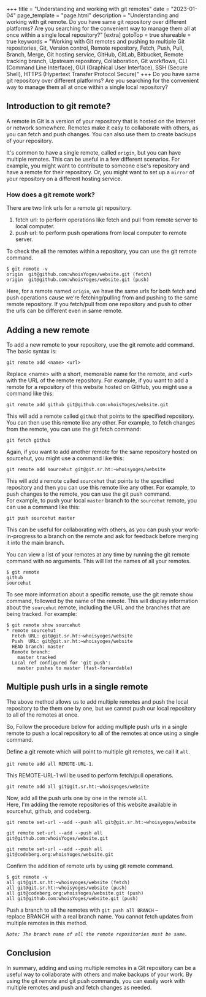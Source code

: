 +++
title = "Understanding and working with git remotes"
date = "2023-01-04"
page_template = "page.html"
description = "Understanding and working with git remote. Do you have same git repository over different platforms? Are you searching for the convenient way to manage them all at once within a single local repository?"
[extra]
gotoTop = true
shareable = true
keywords = "Working with Git remotes and pushing to multiple Git repositories, Git, Version control, Remote repository, Fetch, Push, Pull, Branch, Merge, Git hosting service, GitHub, GitLab, Bitbucket, Remote tracking branch, Upstream repository, Collaboration, Git workflows, CLI (Command Line Interface), GUI (Graphical User Interface), SSH (Secure Shell), HTTPS (Hypertext Transfer Protocol Secure)"
+++
Do you have same git repository over different platforms? Are you searching for the convenient way to manage them all at once within a single local repository?
<!-- more -->

## Introduction to git remote?

A remote in Git is a version of your repository that is hosted on the Internet or network somewhere. Remotes make it easy to collaborate with others, as you can fetch and push changes. You can also use them to create backups of your repository.

It's common to have a single remote, called `origin`, but you can have multiple remotes. This can be useful in a few different scenarios. For example, you might want to contribute to someone else's repository and have a remote for their repository. Or, you might want to set up a `mirror` of your repository on a different hosting service.

### How does a git remote work?

There are two link urls for a remote git repository.

1. fetch url: to perform operations like fetch and pull from remote server to local computer.
2. push url: to perform push operations from local computer to remote server.

To check the all the remotes within a repository, you can use the git remote command.

``` 
$ git remote -v
origin	git@github.com:whoisYoges/website.git (fetch)
origin	git@github.com:whoisYoges/website.git (push)
```

Here, for a remote named `origin`, we have the same urls for both fetch and push operations cause we're fetching/pulling from and pushing to the same remote repository. If you fetch/pull from one repository and push to other the urls can be different even in same remote.

## Adding a new remote

To add a new remote to your repository, use the git remote add command. The basic syntax is:

```
git remote add <name> <url>
```

Replace &lt;name&gt; with a short, memorable name for the remote, and &lt;url&gt; with the URL of the remote repository. For example, if you want to add a remote for a repository of this website hosted on GitHub, you might use a command like this:

```
git remote add github git@github.com:whoisYoges/website.git
```

This will add a remote called `github` that points to the specified repository. You can then use this remote like any other. For example, to fetch changes from the remote, you can use the git fetch command:

```
git fetch github
```

Again, if you want to add another remote for the same repository hosted on sourcehut, you might use a command like this:

```
git remote add sourcehut git@git.sr.ht:~whoisyoges/website
```

This will add a remote called `sourcehut` that points to the specified repository and then you can use this remote like any other. For example, to push changes to the remote, you can use the git push command.  
For example, to push your local `master` branch to the `sourcehut` remote, you can use a command like this:

```
git push sourcehut master
```

This can be useful for collaborating with others, as you can push your work-in-progress to a branch on the remote and ask for feedback before merging it into the main branch.

You can view a list of your remotes at any time by running the git remote command with no arguments. This will list the names of all your remotes.

```
$ git remote
github
sourcehut
```

To see more information about a specific remote, use the git remote show command, followed by the name of the remote. This will display information about the `sourcehut` remote, including the URL and the branches that are being tracked. For example:

```
$ git remote show sourcehut
* remote sourcehut
  Fetch URL: git@git.sr.ht:~whoisyoges/website
  Push  URL: git@git.sr.ht:~whoisyoges/website
  HEAD branch: master
  Remote branch:
    master tracked
  Local ref configured for 'git push':
    master pushes to master (fast-forwardable)
```

## Multiple push urls in a single remote

The above method allows us to add multiple remotes and push the local repository to the them one by one, but we cannot push our local repository to all of the remotes at once.

So, Follow the procedure below for adding multiple push urls in a single remote to push a local repository to all of the remotes at once using a single command.

Define a git remote which will point to multiple git remotes, we call it `all`.

`git remote add all REMOTE-URL-1`.

This REMOTE-URL-1 will be used to perform fetch/pull operations.

```
git remote add all git@git.sr.ht:~whoisyoges/website
```

Now, add all the push urls one by one in the remote `all`.  
Here, I'm adding the remote repositories of this website available in sourcehut, github, and codeberg.
```
git remote set-url --add --push all git@git.sr.ht:~whoisyoges/website
```

```
git remote set-url --add --push all git@github.com:whoisYoges/website.git
```

```
git remote set-url --add --push all git@codeberg.org:whoisYoges/website.git
```

Confirm the addition of remote urls by using git remote command.

```
$ git remote -v
all	git@git.sr.ht:~whoisyoges/website (fetch)
all	git@git.sr.ht:~whoisyoges/website (push)
all	git@codeberg.org:whoisYoges/website.git (push)
all	git@github.com:whoisYoges/website.git (push)
```

Push a branch to all the remotes with `git push all BRANCH` – replace BRANCH with a real branch name.
You cannot fetch updates from multiple remotes in this method.

*` Note: The branch name of all the remote repositories must be same. `*

## Conclusion

In summary, adding and using multiple remotes in a Git repository can be a useful way to collaborate with others and make backups of your work. By using the git remote and git push commands, you can easily work with multiple remotes and push and fetch changes as needed.
